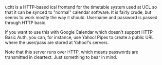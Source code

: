 ucltt is a HTTP-based ical frontend for the timetable system used at UCL so that
it can be synced to "normal" calendar software. It is fairly crude, but seems to
work mostly the way it should. Username and password is passed through HTTP
basic.

If you want to use this with Google Calendar which doesn't support HTTP Basic
Auth, you can, for instance, use Yahoo! Pipes to create a public URL where the
user/pass are stored at Yahoo!'s servers.

Note that this server runs over HTTP, which means passwords are transmitted in
cleartext. Just something to bear in mind.

